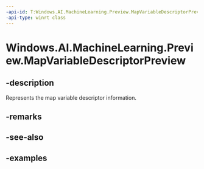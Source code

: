 ```yaml
---
-api-id: T:Windows.AI.MachineLearning.Preview.MapVariableDescriptorPreview
-api-type: winrt class
---
```


<!-- Class syntax.
public class MapVariableDescriptorPreview : ILearningModelVariableDescriptorPreview, IMapVariableDescriptorPreview
-->

# Windows.AI.MachineLearning.Preview.MapVariableDescriptorPreview

## -description
Represents the map variable descriptor information.

## -remarks

## -see-also

## -examples

